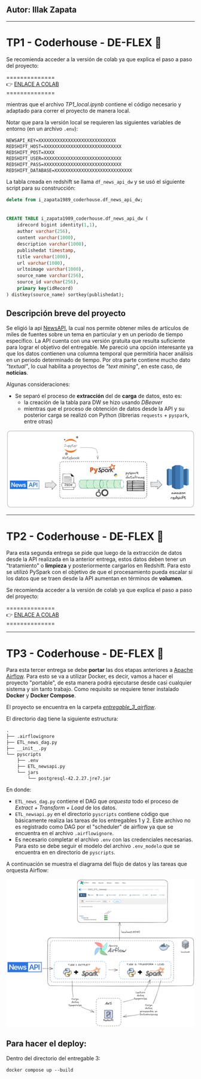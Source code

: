 ## Autor: Illak Zapata
---
# TP1 - Coderhouse - DE-FLEX 🚀

Se recomienda acceder a la versión de colab ya que explica el paso a paso del proyecto:

==============<br>
👉 [ENLACE A COLAB](https://colab.research.google.com/drive/1pVPXV6G2QoeSIrqzPC1qktQLt9797npE?usp=sharing) <br>
==============<br>

mientras que el archivo *TP1_local.ipynb* contiene el código necesario y adaptado para correr el proyecto de manera local.

Notar que para la versión local se requieren las siguientes variables de entorno (en un archivo `.env`):

```
NEWSAPI_KEY=XXXXXXXXXXXXXXXXXXXXXXXXXXXXX
REDSHIFT_HOST=XXXXXXXXXXXXXXXXXXXXXXXXXXXXX
REDSHIFT_POST=XXXX
REDSHIFT_USER=XXXXXXXXXXXXXXXXXXXXXXXXXXXXX
REDSHIFT_PASS=XXXXXXXXXXXXXXXXXXXXXXXXXXXXX
REDSHIFT_DATABASE=XXXXXXXXXXXXXXXXXXXXXXXXXXXXX
```

La tabla creada en redshift se llama `df_news_api_dw` y se usó el siguiente script para su construcción:

```sql
delete from i_zapata1989_coderhouse.df_news_api_dw;


CREATE TABLE i_zapata1989_coderhouse.df_news_api_dw (
	idrecord bigint identity(1,1),
	author varchar(256),
	content varchar(1000),
	description varchar(1000),
	publishedat timestamp,
	title varchar(1000),
	url varchar(1000),
	urltoimage varchar(1000),
	source_name varchar(256),
	source_id varchar(256),
	primary key(idRecord)
) distkey(source_name) sortkey(publishedat);
```

## Descripción breve del proyecto
Se eligió la api [NewsAPI](https://newsapi.org/), la cual nos permite obtener miles de artículos de miles de fuentes sobre un tema en particular y en un periodo de tiempo específico.
La API cuenta con una versión gratuita que resulta suficiente para lograr el objetivo del entregable. Me pareció una opción interesante ya que los datos contienen una columna temporal que
permitiría hacer análisis en un periodo determinado de tiempo. Por otra parte contiene mucho dato *"textual"*, lo cual habilita a proyectos de *"text mining"*, en este caso, de **noticias**.

Algunas consideraciones:

- Se separó el proceso de **extracción** del de **carga** de datos, esto es:
  - la creación de la tabla para DW se hizo usando *DBeaver*
  - mientras que el proceso de obtención de datos desde la API y su posterior carga se realizó con Python (librerias `requests` + `pyspark`, entre otras)

![data flow diagram](data-flow-diagram-v2.png)


---

# TP2 - Coderhouse - DE-FLEX 🚀

Para esta segunda entrega se pide que luego de la extracción de datos desde la API realizada en la anterior entrega, estos datos deben tener un "tratamiento" o **limpieza** y posteriormente
cargarlos en Redshift. Para esto se utilizó PySpark con el objetivo de que el procesamiento pueda escalar si los datos que se traen desde la API aumentan en términos de **volumen**.

Se recomienda acceder a la versión de colab ya que explica el paso a paso del proyecto:

==============<br>
👉 [ENLACE A COLAB](https://colab.research.google.com/drive/1pVPXV6G2QoeSIrqzPC1qktQLt9797npE#scrollTo=o4ceD9aeuY6w) <br>
==============<br>


---
# TP3 - Coderhouse - DE-FLEX 🚀
Para esta tercer entrega se debe **portar** las dos etapas anteriores a [Apache Airflow](https://airflow.apache.org/). Para esto se va a utilizar Docker, es decir, vamos a hacer el proyecto "portable", de esta manera podrá ejecutarse desde casi cualquier sistema y sin tanto trabajo. Como requisito se requiere tener instalado **Docker** y **Docker Compose**.

El proyecto se encuentra en la carpeta *[entregable_3_airflow](https://github.com/illak/TP_DE_FLEX_CODER/tree/master/entregable_3_airflow)*.

El directorio dag tiene la siguiente estructura:

```
.
├── .airflowignore
├── ETL_news_dag.py
├── __init__.py
└── pyscripts
    ├── .env
    ├── ETL_newsapi.py
    └── jars
        └── postgresql-42.2.27.jre7.jar
```

En donde:

* `ETL_news_dag.py` contiene el DAG que *orquesta* todo el proceso de *Extract + Transform + Load* de los datos.
* `ETL_newsapi.py` en el directorio `pyscripts` contiene código que básicamente realiza las tareas de los entregables 1 y 2. Este archivo no es registrado como DAG por el "scheduler" de airflow ya que se encuentra en el archivo `.airflowignore`.
* Es necesario completar el archivo `.env` con las credenciales necesarias. Para esto se debe seguir el modelo del archivo `.env_modelo` que se encuentra en en directorio de `pyscripts`.

A continuación se muestra el diagrama del flujo de datos y las tareas que orquesta Airflow:

![data flow diagrama 3er entregable](diagrama_entregable_3.png)


## Para hacer el deploy:

Dentro del directorio del entregable 3:

```
docker compose up --build
```